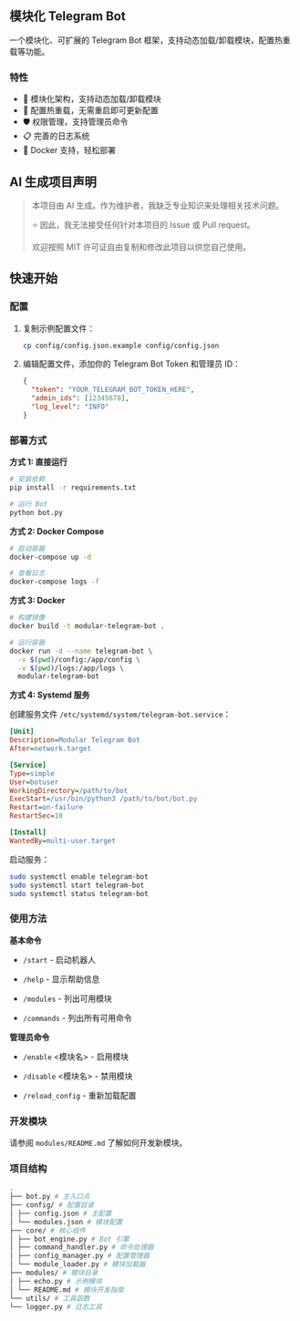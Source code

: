 ## 模块化 Telegram Bot

一个模块化、可扩展的 Telegram Bot 框架，支持动态加载/卸载模块，配置热重载等功能。

### 特性

- 🧩 模块化架构，支持动态加载/卸载模块
- 🔄 配置热重载，无需重启即可更新配置
- 🛡️ 权限管理，支持管理员命令
- 📋 完善的日志系统
- 🐳 Docker 支持，轻松部署

## AI 生成项目声明

> 本项目由 AI 生成。作为维护者，我缺乏专业知识来处理相关技术问题。
>
> ⭐ 因此，我无法接受任何针对本项目的 Issue 或 Pull request。
>
> 欢迎按照 MIT 许可证自由复制和修改此项目以供您自己使用。

## 快速开始

### 配置

1. 复制示例配置文件：

   ```bash
   cp config/config.json.example config/config.json
   ```

2. 编辑配置文件，添加你的 Telegram Bot Token 和管理员 ID：

   ```json
   {
     "token": "YOUR_TELEGRAM_BOT_TOKEN_HERE",
     "admin_ids": [12345678],
     "log_level": "INFO"
   }
   ```

### 部署方式

**方式 1: 直接运行**

```bash
# 安装依赖
pip install -r requirements.txt

# 运行 Bot
python bot.py
```

**方式 2: Docker Compose**

```bash
# 启动容器
docker-compose up -d

# 查看日志
docker-compose logs -f
```

**方式 3: Docker**

```bash
# 构建镜像
docker build -t modular-telegram-bot .

# 运行容器
docker run -d --name telegram-bot \
  -v $(pwd)/config:/app/config \
  -v $(pwd)/logs:/app/logs \
  modular-telegram-bot
```

**方式 4: Systemd 服务**

创建服务文件 `/etc/systemd/system/telegram-bot.service`：

```ini
[Unit]
Description=Modular Telegram Bot
After=network.target

[Service]
Type=simple
User=botuser
WorkingDirectory=/path/to/bot
ExecStart=/usr/bin/python3 /path/to/bot/bot.py
Restart=on-failure
RestartSec=10

[Install]
WantedBy=multi-user.target
```

启动服务：

```bash
sudo systemctl enable telegram-bot
sudo systemctl start telegram-bot
sudo systemctl status telegram-bot
```

### 使用方法

**基本命令**

- `/start` - 启动机器人

- `/help` - 显示帮助信息

- `/modules` - 列出可用模块

- `/commands` - 列出所有可用命令

**管理员命令**

- `/enable` <模块名> - 启用模块

- `/disable` <模块名> - 禁用模块

- `/reload_config` - 重新加载配置

### 开发模块

请参阅 `modules/README.md` 了解如何开发新模块。

### 项目结构

```bash
.
├── bot.py # 主入口点
├── config/ # 配置目录
│ ├── config.json # 主配置
│ └── modules.json # 模块配置
├── core/ # 核心组件
│ ├── bot_engine.py # Bot 引擎
│ ├── command_handler.py # 命令处理器
│ ├── config_manager.py # 配置管理器
│ └── module_loader.py # 模块加载器
├── modules/ # 模块目录
│ ├── echo.py # 示例模块
│ └── README.md # 模块开发指南
└── utils/ # 工具函数
└── logger.py # 日志工具
```
